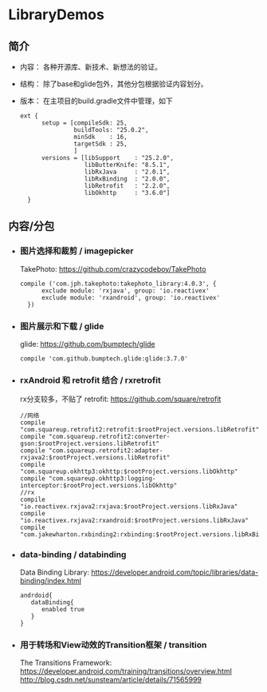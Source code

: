 # LibraryDemos

## 简介

- 内容： 各种开源库、新技术、新想法的验证。
- 结构： 除了base和glide包外，其他分包根据验证内容划分。
- 版本： 在主项目的build.gradle文件中管理，如下
  
  ```
  ext {
        setup = [compileSdk: 25,
                 buildTools: "25.0.2",
                 minSdk    : 16,
                 targetSdk : 25,
                 ]
        versions = [libSupport    : "25.2.0",
                    libButterKnife: "8.5.1",
                    libRxJava     : "2.0.1",
                    libRxBinding  : "2.0.0",
                    libRetrofit   : "2.2.0",
                    libOkhttp     : "3.6.0"]
    }
  ```

## 内容/分包

- ### 图片选择和裁剪 / imagepicker

  TakePhoto: https://github.com/crazycodeboy/TakePhoto
  
  ```
  compile ('com.jph.takephoto:takephoto_library:4.0.3', {
        exclude module: 'rxjava', group: 'io.reactivex'
        exclude module: 'rxandroid', group: 'io.reactivex'
    })
  ```
- ### 图片展示和下载 / glide

  glide: https://github.com/bumptech/glide
  
  ```
  compile 'com.github.bumptech.glide:glide:3.7.0'
  ```
- ### rxAndroid 和 retrofit 结合 / rxretrofit
  
  rx分支较多，不贴了
  retrofit: https://github.com/square/retrofit
  
  ```
  //网络
  compile "com.squareup.retrofit2:retrofit:$rootProject.versions.libRetrofit"
  compile "com.squareup.retrofit2:converter-gson:$rootProject.versions.libRetrofit"
  compile "com.squareup.retrofit2:adapter-rxjava2:$rootProject.versions.libRetrofit"
  compile "com.squareup.okhttp3:okhttp:$rootProject.versions.libOkhttp"
  compile "com.squareup.okhttp3:logging-interceptor:$rootProject.versions.libOkhttp"
  //rx
  compile "io.reactivex.rxjava2:rxjava:$rootProject.versions.libRxJava"
  compile "io.reactivex.rxjava2:rxandroid:$rootProject.versions.libRxJava"
  compile "com.jakewharton.rxbinding2:rxbinding:$rootProject.versions.libRxBinding"
  ```

- ### data-binding / databinding

  Data Binding Library: https://developer.android.com/topic/libraries/data-binding/index.html
  
  ```
  andrdoid{
     dataBinding{
        enabled true
     } 
  }
  ```

- ### 用于转场和View动效的Transition框架 / transition

  The Transitions Framework: https://developer.android.com/training/transitions/overview.html
                             http://blog.csdn.net/sunsteam/article/details/71565999
  
